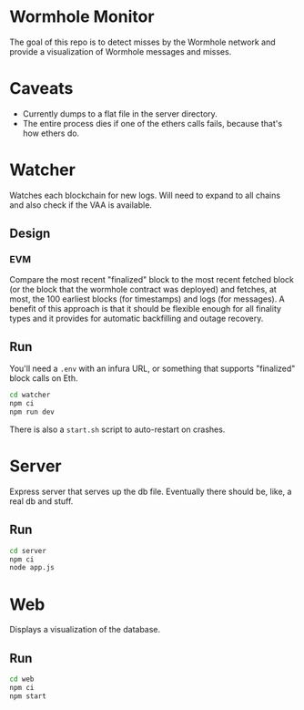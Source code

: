 # Wormhole Monitor

The goal of this repo is to detect misses by the Wormhole network and provide a visualization of Wormhole messages and misses.

# Caveats

- Currently dumps to a flat file in the server directory.
- The entire process dies if one of the ethers calls fails, because that's how ethers do.

# Watcher

Watches each blockchain for new logs. Will need to expand to all chains and also check if the VAA is available.

## Design

### EVM

Compare the most recent "finalized" block to the most recent fetched block (or the block that the wormhole contract was deployed) and fetches, at most, the 100 earliest blocks (for timestamps) and logs (for messages). A benefit of this approach is that it should be flexible enough for all finality types and it provides for automatic backfilling and outage recovery.

## Run

You'll need a `.env` with an infura URL, or something that supports "finalized" block calls on Eth.

```bash
cd watcher
npm ci
npm run dev
```

There is also a `start.sh` script to auto-restart on crashes.

# Server

Express server that serves up the db file. Eventually there should be, like, a real db and stuff.

## Run

```bash
cd server
npm ci
node app.js
```

# Web

Displays a visualization of the database.

## Run

```bash
cd web
npm ci
npm start
```
